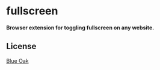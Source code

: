 # fullscreen

**Browser extension for toggling fullscreen on any website.**

## License

[Blue Oak](https://blueoakcouncil.org/license/1.0.0)
